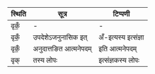 | स्थिति | सूत्र | टिप्पणी |
| ----- | ------- | ------ |
| वृकँ॒ | - | - |
| वृकँ॒ | उपदेशेऽजनुनासिक इत् | अँ-इत्यस्य इत्संज्ञा |
| वृकँ॒ | अनुदात्तङित आत्मनेपदम् | इति आत्मनेपदम् |
| वृक् | तस्य लोपः | इत्संज्ञकस्य लोपः |
